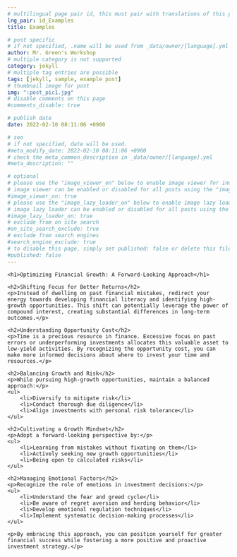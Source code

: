 ```yaml
---
# multilingual page pair id, this must pair with translations of this page. (This name must be unique)
lng_pair: id_Examples
title: Examples

# post specific
# if not specified, .name will be used from _data/owner/[language].yml
author: Mr. Green's Workshop
# multiple category is not supported
category: jekyll
# multiple tag entries are possible
tags: [jekyll, sample, example post]
# thumbnail image for post
img: ":post_pic1.jpg"
# disable comments on this page
#comments_disable: true

# publish date
date: 2022-02-10 08:11:06 +0900

# seo
# if not specified, date will be used.
#meta_modify_date: 2022-02-10 08:11:06 +0900
# check the meta_common_description in _data/owner/[language].yml
#meta_description: ""

# optional
# please use the "image_viewer_on" below to enable image viewer for individual pages or posts (_posts/ or [language]/_posts folders).
# image viewer can be enabled or disabled for all posts using the "image_viewer_posts: true" setting in _data/conf/main.yml.
#image_viewer_on: true
# please use the "image_lazy_loader_on" below to enable image lazy loader for individual pages or posts (_posts/ or [language]/_posts folders).
# image lazy loader can be enabled or disabled for all posts using the "image_lazy_loader_posts: true" setting in _data/conf/main.yml.
#image_lazy_loader_on: true
# exclude from on site search
#on_site_search_exclude: true
# exclude from search engines
#search_engine_exclude: true
# to disable this page, simply set published: false or delete this file
#published: false
---
```



    <h1>Optimizing Financial Growth: A Forward-Looking Approach</h1>

    <h2>Shifting Focus for Better Returns</h2>
    <p>Instead of dwelling on past financial mistakes, redirect your energy towards developing financial literacy and identifying high-growth opportunities. This shift can potentially leverage the power of compound interest, creating substantial differences in long-term outcomes.</p>

    <h2>Understanding Opportunity Cost</h2>
    <p>Time is a precious resource in finance. Excessive focus on past errors or underperforming investments allocates this valuable asset to low-yield activities. By recognizing the opportunity cost, you can make more informed decisions about where to invest your time and resources.</p>

    <h2>Balancing Growth and Risk</h2>
    <p>While pursuing high-growth opportunities, maintain a balanced approach:</p>
    <ul>
        <li>Diversify to mitigate risk</li>
        <li>Conduct thorough due diligence</li>
        <li>Align investments with personal risk tolerance</li>
    </ul>

    <h2>Cultivating a Growth Mindset</h2>
    <p>Adopt a forward-looking perspective by:</p>
    <ul>
        <li>Learning from mistakes without fixating on them</li>
        <li>Actively seeking new growth opportunities</li>
        <li>Being open to calculated risks</li>
    </ul>

    <h2>Managing Emotional Factors</h2>
    <p>Recognize the role of emotions in investment decisions:</p>
    <ul>
        <li>Understand the fear and greed cycle</li>
        <li>Be aware of regret aversion and herding behavior</li>
        <li>Develop emotional regulation techniques</li>
        <li>Implement systematic decision-making processes</li>
    </ul>

    <p>By embracing this approach, you can position yourself for greater financial success while fostering a more positive and proactive investment strategy.</p>
</body>
</html>
